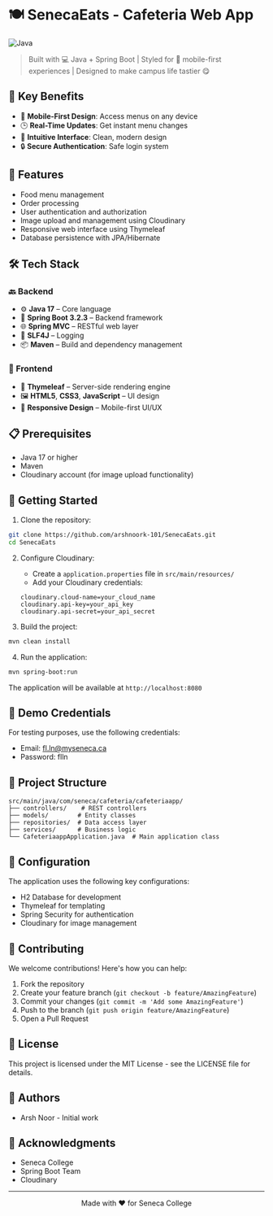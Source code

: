 # 🍽️ SenecaEats - Cafeteria Web App

![Java](https://img.shields.io/badge/Java-17-orange)

> Built with 💻 Java + Spring Boot | Styled for 📱 mobile-first experiences | Designed to make campus life tastier 😋

## 🎯 Key Benefits
- 📱 **Mobile-First Design**: Access menus on any device
- 🕒 **Real-Time Updates**: Get instant menu changes
- 🎨 **Intuitive Interface**: Clean, modern design
- 🔒 **Secure Authentication**: Safe login system

## 🚀 Features

- Food menu management
- Order processing
- User authentication and authorization
- Image upload and management using Cloudinary
- Responsive web interface using Thymeleaf
- Database persistence with JPA/Hibernate

## 🛠️ Tech Stack

### 🔙 Backend
- ⚙️ **Java 17** – Core language
- 🚀 **Spring Boot 3.2.3** – Backend framework
- 🌐 **Spring MVC** – RESTful web layer
- 🧰 **SLF4J** – Logging
- 📦 **Maven** – Build and dependency management

### 🎨 Frontend
- 🧩 **Thymeleaf** – Server-side rendering engine
- 🖼️ **HTML5**, **CSS3**, **JavaScript** – UI design
- 📱 **Responsive Design** – Mobile-first UI/UX

## 📋 Prerequisites

- Java 17 or higher
- Maven
- Cloudinary account (for image upload functionality)

## 🚀 Getting Started

1. Clone the repository:
```bash
git clone https://github.com/arshnoork-101/SenecaEats.git
cd SenecaEats
```

2. Configure Cloudinary:
   - Create a `application.properties` file in `src/main/resources/`
   - Add your Cloudinary credentials:
   ```properties
   cloudinary.cloud-name=your_cloud_name
   cloudinary.api-key=your_api_key
   cloudinary.api-secret=your_api_secret
   ```

3. Build the project:
```bash
mvn clean install
```

4. Run the application:
```bash
mvn spring-boot:run
```

The application will be available at `http://localhost:8080`

## 🔑 Demo Credentials

For testing purposes, use the following credentials:
- Email: fl.ln@myseneca.ca
- Password: flln

## 📁 Project Structure

```
src/main/java/com/seneca/cafeteria/cafeteriaapp/
├── controllers/    # REST controllers
├── models/        # Entity classes
├── repositories/  # Data access layer
├── services/      # Business logic
└── CafeteriaappApplication.java  # Main application class
```

## 🔧 Configuration

The application uses the following key configurations:
- H2 Database for development
- Thymeleaf for templating
- Spring Security for authentication
- Cloudinary for image management

## 🤝 Contributing

We welcome contributions! Here's how you can help:

1. Fork the repository
2. Create your feature branch (`git checkout -b feature/AmazingFeature`)
3. Commit your changes (`git commit -m 'Add some AmazingFeature'`)
4. Push to the branch (`git push origin feature/AmazingFeature`)
5. Open a Pull Request

## 📝 License

This project is licensed under the MIT License - see the LICENSE file for details.

## 👥 Authors

- Arsh Noor - Initial work

## 🙏 Acknowledgments

- Seneca College
- Spring Boot Team
- Cloudinary

---

<div align="center">
Made with ❤️ for Seneca College
</div> 